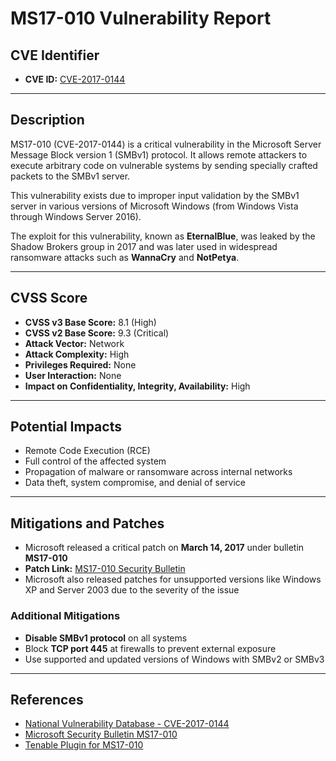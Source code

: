 # MS17-010 Vulnerability Report

## CVE Identifier

- **CVE ID:** [CVE-2017-0144](https://nvd.nist.gov/vuln/detail/CVE-2017-0144)

---

## Description

MS17-010 (CVE-2017-0144) is a critical vulnerability in the Microsoft Server Message Block version 1 (SMBv1) protocol. It allows remote attackers to execute arbitrary code on vulnerable systems by sending specially crafted packets to the SMBv1 server. 

This vulnerability exists due to improper input validation by the SMBv1 server in various versions of Microsoft Windows (from Windows Vista through Windows Server 2016).

The exploit for this vulnerability, known as **EternalBlue**, was leaked by the Shadow Brokers group in 2017 and was later used in widespread ransomware attacks such as **WannaCry** and **NotPetya**.

---

## CVSS Score

- **CVSS v3 Base Score:** 8.1 (High)
- **CVSS v2 Base Score:** 9.3 (Critical)
- **Attack Vector:** Network  
- **Attack Complexity:** High  
- **Privileges Required:** None  
- **User Interaction:** None  
- **Impact on Confidentiality, Integrity, Availability:** High

---

## Potential Impacts

- Remote Code Execution (RCE)
- Full control of the affected system
- Propagation of malware or ransomware across internal networks
- Data theft, system compromise, and denial of service

---

## Mitigations and Patches

- Microsoft released a critical patch on **March 14, 2017** under bulletin **MS17-010**
- **Patch Link:** [MS17-010 Security Bulletin](https://technet.microsoft.com/en-us/library/security/ms17-010.aspx)
- Microsoft also released patches for unsupported versions like Windows XP and Server 2003 due to the severity of the issue

### Additional Mitigations

- **Disable SMBv1 protocol** on all systems
- Block **TCP port 445** at firewalls to prevent external exposure
- Use supported and updated versions of Windows with SMBv2 or SMBv3

---

## References

- [National Vulnerability Database - CVE-2017-0144](https://nvd.nist.gov/vuln/detail/CVE-2017-0144)
- [Microsoft Security Bulletin MS17-010](https://technet.microsoft.com/en-us/library/security/ms17-010.aspx)
- [Tenable Plugin for MS17-010](https://www.tenable.com/plugins/nessus/99938)
